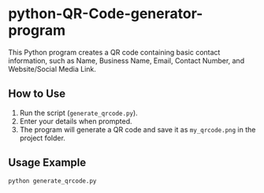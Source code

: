 # python-QR-Code-generator-program
This Python program creates a QR code containing basic contact information, such as Name, Business Name, Email, Contact Number, and Website/Social Media Link.
## How to Use

1. Run the script (`generate_qrcode.py`).
2. Enter your details when prompted.
3. The program will generate a QR code and save it as `my_qrcode.png` in the project folder.

## Usage Example

```bash
python generate_qrcode.py


